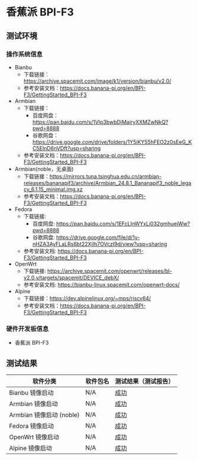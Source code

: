 # 香蕉派 BPI-F3

## 测试环境

### 操作系统信息

- Bianbu
  - 下载链接：https://archive.spacemit.com/image/k1/version/bianbu/v2.0/
  - 参考安装文档：https://docs.banana-pi.org/en/BPI-F3/GettingStarted_BPI-F3
- Armbian
  - 下载链接：
    - 百度网盘：https://pan.baidu.com/s/1VIp3bwbDjMairyXXMZwNkQ?pwd=8888
    - 谷歌网盘：https://drive.google.com/drive/folders/1Y5iKY55hFEO2z0sEeG_KC5EInD6nVDft?usp=sharing
  - 参考安装文档：https://docs.banana-pi.org/en/BPI-F3/GettingStarted_BPI-F3
- Armbian(noble，无桌面)
  - 下载链接：https://mirrors.tuna.tsinghua.edu.cn/armbian-releases/bananapif3/archive/Armbian_24.8.1_Bananapif3_noble_legacy_6.1.15_minimal.img.xz
  - 参考安装文档：https://docs.banana-pi.org/en/BPI-F3/GettingStarted_BPI-F3
- Fedora
  - 下载链接:
    - 百度网盘: https://pan.baidu.com/s/1EFcLInWYxLi032gmhueiWw?pwd=8888
    - 谷歌网盘: https://drive.google.com/file/d/1v-nHZA3AyFLaLRs6bt22XjIh7OVczI9d/view?usp=sharing
  - 参考安装文档: https://docs.banana-pi.org/en/BPI-F3/GettingStarted_BPI-F3
- OpenWrt
  - 下载链接: https://archive.spacemit.com/openwrt/releases/bl-v2.0.y/targets/spacemit/DEVICE_debX/
  - 参考安装文档: https://bianbu-linux.spacemit.com/openwrt-docs/
- Alpine
  - 下载链接：https://dev.alpinelinux.org/~mps/riscv64/
  - 参考安装文档：https://docs.banana-pi.org/en/BPI-F3/GettingStarted_BPI-F3

### 硬件开发板信息

- 香蕉派 BPI-F3

## 测试结果

| 软件分类                  | 软件包名 | 测试结果（测试报告）  |
| ------------------------- | -------- | --------------------- |
| Bianbu 镜像启动           | N/A      | [成功][Bianbu]        |
| Armbian 镜像启动          | N/A      | [成功][Armbian]       |
| Armbian 镜像启动  (noble) | N/A      | [成功][Armbian_noble] |
| Fedora 镜像启动           | N/A      | [成功][Fedora]        |
| OpenWrt 镜像启动          | N/A      | [成功][OpenWrt]       |
| Alpine 镜像启动           | N/A      | [成功][Alpine]        |

[Bianbu]: ./Bianbu/README_zh.md
[Armbian_noble]: ./Armbian/README_zh_noble.md
[Armbian]: ./Armbian/README_zh.md
[Fedora]: ./Fedora/README_zh.md
[OpenWrt]: ./OpenWrt/README_zh.md
[Alpine]: ./Alpine/README_zh.md
